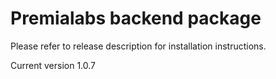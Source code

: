 # Premialabs backend package

Please refer to release description for installation instructions.

Current version 1.0.7